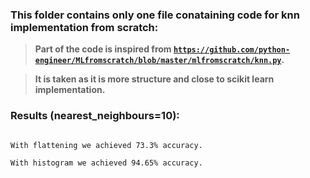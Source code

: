 ### **This folder contains only one file conataining code for knn implementation from scratch:**

> **Part of the code is inspired from <code>https://github.com/python-engineer/MLfromscratch/blob/master/mlfromscratch/knn.py</code>.**

> **It is taken as it is more structure and close to scikit learn implementation.**

### **Results (nearest_neighbours=10):**

<code>
With flattening we achieved 73.3% accuracy.
</code>

<code>
With histogram we achieved 94.65% accuracy.
</code>
